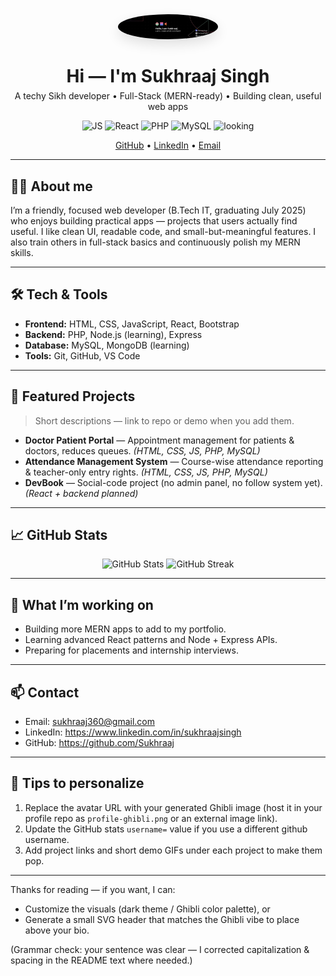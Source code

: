 <!-- README.md for GitHub profile -->
<!-- Replace placeholders like USERNAME, EMAIL, and links as needed -->

<div align="center">
  <!-- Avatar (replace with your generated Ghibli-style image link) -->
  <img src="https://github.com/Sukhraaj/Sukhraaj/blob/main/1720856911009.jpg" alt="avatar" width="160" style="border-radius:50%; box-shadow: 0 8px 20px rgba(0,0,0,0.12)">

  <h1 style="margin-bottom: 6px">Hi — I'm <strong>Sukhraaj Singh</strong></h1>
  <p style="margin-top:0">A techy Sikh developer • Full-Stack (MERN-ready) • Building clean, useful web apps</p>

  <!-- Quick badges -->
  <p>
    <img src="https://img.shields.io/badge/Stack-JavaScript-orange?logo=javascript&logoColor=white" alt="JS">
    <img src="https://img.shields.io/badge/Stack-React-blue?logo=react&logoColor=white" alt="React">
    <img src="https://img.shields.io/badge/Stack-PHP-8892BF?logo=php&logoColor=white" alt="PHP">
    <img src="https://img.shields.io/badge/Stack-MySQL-4479A1?logo=mysql&logoColor=white" alt="MySQL">
    <img src="https://img.shields.io/badge/Looking%20for%20-%20Internships-brightgreen" alt="looking">
  </p>

  <!-- Social links -->
  <p>
    <a href="https://github.com/Sukhraaj" target="_blank">GitHub</a> •
    <a href="https://www.linkedin.com/in/sukhraajsingh" target="_blank">LinkedIn</a> •
    <a href="mailto:sukhraaj360@gmail.com">Email</a>
  </p>
</div>

---

## 👨‍💻 About me
I’m a friendly, focused web developer (B.Tech IT, graduating July 2025) who enjoys building practical apps — projects that users actually find useful. I like clean UI, readable code, and small-but-meaningful features. I also train others in full-stack basics and continuously polish my MERN skills.

---

## 🛠️ Tech & Tools
- **Frontend:** HTML, CSS, JavaScript, React, Bootstrap  
- **Backend:** PHP, Node.js (learning), Express  
- **Database:** MySQL, MongoDB (learning)  
- **Tools:** Git, GitHub, VS Code

---

## 🚀 Featured Projects
> Short descriptions — link to repo or demo when you add them.

- **Doctor Patient Portal** — Appointment management for patients & doctors, reduces queues. *(HTML, CSS, JS, PHP, MySQL)*  
- **Attendance Management System** — Course-wise attendance reporting & teacher-only entry rights. *(HTML, CSS, JS, PHP, MySQL)*  
- **DevBook** — Social-code project (no admin panel, no follow system yet). *(React + backend planned)*

---

## 📈 GitHub Stats
<!-- Put this block in README as-is — replace USERNAME with your GitHub username -->
<p align="center">
  <img src="https://github-readme-stats.vercel.app/api?username=Sukhraaj&show_icons=true&theme=default&count_private=true" alt="GitHub Stats" />
  <img src="https://github-readme-streak-stats.herokuapp.com/?user=Sukhraaj&theme=default" alt="GitHub Streak" />
</p>

---

## 🧩 What I’m working on
- Building more MERN apps to add to my portfolio.
- Learning advanced React patterns and Node + Express APIs.
- Preparing for placements and internship interviews.

---

## 📫 Contact
- Email: sukhraaj360@gmail.com  
- LinkedIn: https://www.linkedin.com/in/sukhraajsingh  
- GitHub: https://github.com/Sukhraaj

---

## 🎯 Tips to personalize
1. Replace the avatar URL with your generated Ghibli image (host it in your profile repo as `profile-ghibli.png` or an external image link).  
2. Update the GitHub stats `username=` value if you use a different github username.  
3. Add project links and short demo GIFs under each project to make them pop.

---

Thanks for reading — if you want, I can:
- Customize the visuals (dark theme / Ghibli color palette), or  
- Generate a small SVG header that matches the Ghibli vibe to place above your bio.

(Grammar check: your sentence was clear — I corrected capitalization & spacing in the README text where needed.)
